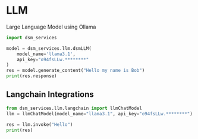 # LLM
Large Language Model using Ollama
```python
import dsm_services

model = dsm_services.llm.dsmLLM(
    model_name='llama3.1', 
    api_key="o94fsLLw.********"
)
res = model.generate_content("Hello my name is Bob")
print(res.response)
```

## Langchain Integrations
```python
from dsm_services.llm.langchain import llmChatModel
llm = llmChatModel(model_name="llama3.1", api_key="o94fsLLw.********")

res = llm.invoke("Hello")
print(res)
```